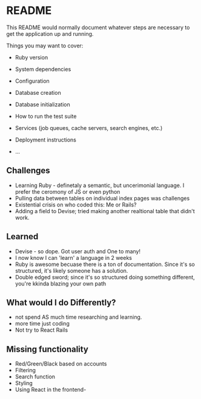 # README

This README would normally document whatever steps are necessary to get the
application up and running.

Things you may want to cover:

* Ruby version

* System dependencies

* Configuration

* Database creation

* Database initialization

* How to run the test suite

* Services (job queues, cache servers, search engines, etc.)

* Deployment instructions

* ...
## Challenges
* Learning Ruby - definetaly a semantic, but uncerimonial language. I prefer the ceromony of JS or even python
* Pulling data between tables on individual index pages was challenges
* Existential crisis on who coded this: Me or Rails?
* Adding a field to Devise; tried making another realtional table that didn't work.

## Learned 
* Devise - so dope. Got user auth and One to many! 
* I now know I can 'learn' a language in 2 weeks
* Ruby is awesome becuase there is a ton of documentation. Since it's so structured, it's likely someone has a solution. 
* Double edged sword; since it's so structured doing something different, you're kkinda blazing your own path
## What would I do Differently?
* not spend AS much time researching and learning. 
* more time just coding
* Not try to React Rails
## Missing functionality
* Red/Green/Black based on accounts
* Filtering
* Search function
* Styling
* Using React in the frontend-

